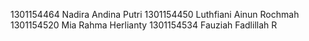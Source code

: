 1301154464 Nadira Andina Putri
1301154450 Luthfiani Ainun Rochmah
1301154520 Mia Rahma Herlianty
1301154534 Fauziah Fadlillah R
